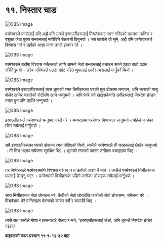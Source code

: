 # ११. निस्तार चाड

![OBS Image](https://cdn.door43.org/obs/jpg/360px/obs-en-11-01.jpg)

परमेश्‍वरले फारोलाई यदि अझै पनि उनले इस्राएलीहरूलाई मिश्रदेशबाट जान नदिएको खण्डमा मानिस र पशुका जेठा पुरुष सन्तानलाई मारिदिने चेतावनी दिनुभयो । जब फारोले यो सुने, अझै पनि परमेश्‍वरलाई विश्‍वास गर्न र उहाँको आज्ञा मान्‍न उनले इन्कार गरे ।

![OBS Image](https://cdn.door43.org/obs/jpg/360px/obs-en-11-02.jpg)

परमेश्‍वरले उहाँमा विश्‍वास गर्नेहरूको लागि आफ्नो जेठो सन्तानलाई बचाउन सक्ने एउटा बाटो प्रदान गरिदिनुभयो । हरेक परिवारले एउटा खोट रहित थुमालाई छानेर त्यसलाई मार्नुपर्ने थियो ।

![OBS Image](https://cdn.door43.org/obs/jpg/360px/obs-en-11-03.jpg)

परमेश्‍वरले इस्राएलीहरूलाई त्यस थुमाको रगत तिनीहरूका घरको मुल ढोकामा लगाउन, अनि त्यसको मासु पोलेर खमिर नहालेको रोटीसँग खान भन्‍नुभयो । अनि फेरि त्यो खाइसकेपछि उनीहरूलाई मिश्रदेश छाेड्न तयार हुन पनि उहाँले भन्‍नुभयो ।

![OBS Image](https://cdn.door43.org/obs/jpg/360px/obs-en-11-04.jpg)

इस्राएलीहरूले परमेश्‍वरले भन्‍नुभए जस्तै गरे । मध्यरातमा परमेश्‍वर मिश्र भएर जानुभयो र पहिले जन्मेका छोरा सबैलाई मार्नुभयो ।

![OBS Image](https://cdn.door43.org/obs/jpg/360px/obs-en-11-05.jpg)

सबै इस्राएलीहरूका घरको ढोकामा रगत पोतिएको थियो, त्यसैले परमेश्‍वरले ती घरहरूलाई छाेडेर जानुभयो । ती भित्र भएका सबैजना सुरक्षित थिए । थुमाको रगतको कारण उनीहरू बचाइएका थिए ।

![OBS Image](https://cdn.door43.org/obs/jpg/360px/obs-en-11-06.jpg)

तर मिश्रीहरूले परमेश्‍वरमाथि विश्‍वास गरेनन् न त उहाँको आज्ञा नै माने । त्यसैले परमेश्‍वरले तिनीहरूका घरलाई छाेड्नु भएन । परमेश्‍वरले मिश्रीहरूका पहिले जन्मेका छोराहरू सबैलाई मार्नुभयो ।

![OBS Image](https://cdn.door43.org/obs/jpg/360px/obs-en-11-07.jpg)

सारा मिश्रीहरूका जेठा छोराहरू मरे, कैदीको जेठो छोरादेखि फारोको जेठो छोरासम्म, सबैजना मरे । मिश्रदेशमा धेरै मानिसहरू वेदनाको कारण रुदैँ र कराउँदै थिए ।

![OBS Image](https://cdn.door43.org/obs/jpg/360px/obs-en-11-08.jpg)

त्यसै रात फारोले मोशा र हारूनलाई बोलाए र भने, “इस्राएलीहरूलाई लेओ, अनि तुरुन्तै मिश्रदेश छाेडेर गइहाल

__बाइबलको कथाः प्रस्थान ११:१-१२:३२ बाट__
